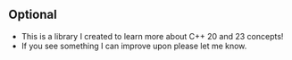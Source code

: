 ## Optional
+ This is a library I created to learn more about C++ 20 and 23 concepts!
+ If you see something I can improve upon please let me know.
